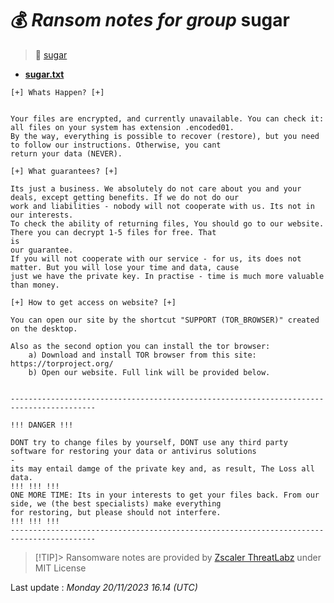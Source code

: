 # 💰 _Ransom notes for group_ sugar
> 🔗 [sugar](group/sugar)
* **[sugar.txt](https://ransomware.live/ransomware_notes/sugar/sugar.txt)**

```
[+] Whats Happen? [+]
 
 
Your files are encrypted, and currently unavailable. You can check it: all files on your system has extension .encoded01.
By the way, everything is possible to recover (restore), but you need to follow our instructions. Otherwise, you cant
return your data (NEVER).
 
[+] What guarantees? [+]
 
Its just a business. We absolutely do not care about you and your deals, except getting benefits. If we do not do our
work and liabilities - nobody will not cooperate with us. Its not in our interests.
To check the ability of returning files, You should go to our website. There you can decrypt 1-5 files for free. That
is
our guarantee.
If you will not cooperate with our service - for us, its does not matter. But you will lose your time and data, cause
just we have the private key. In practise - time is much more valuable than money.
 
[+] How to get access on website? [+]
 
You can open our site by the shortcut "SUPPORT (TOR_BROWSER)" created on the desktop.
 
Also as the second option you can install the tor browser:
    a) Download and install TOR browser from this site: https://torproject.org/
    b) Open our website. Full link will be provided below.
 
 
-----------------------------------------------------------------------------------------
 
!!! DANGER !!!
 
DONT try to change files by yourself, DONT use any third party software for restoring your data or antivirus solutions
-
its may entail damge of the private key and, as result, The Loss all data.
!!! !!! !!!
ONE MORE TIME: Its in your interests to get your files back. From our side, we (the best specialists) make everything
for restoring, but please should not interfere.
!!! !!! !!!
-----------------------------------------------------------------------------------------

```


> [!TIP]> Ransomware notes are provided by [Zscaler ThreatLabz](https://github.com/threatlabz/ransomware_notes) under MIT License
> 




Last update : _Monday 20/11/2023 16.14 (UTC)_

